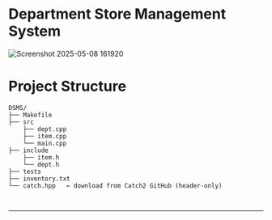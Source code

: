 # Department Store Management System

![Screenshot 2025-05-08 161920](https://github.com/user-attachments/assets/278b1ee0-2d3c-40af-8496-6e7acde657a2)


# Project Structure

```
DSMS/
├── Makefile
├── src
    ├──	dept.cpp
    ├──	item.cpp
    └──	main.cpp
├── include
    ├──	item.h
    └──	dept.h
├── tests
├── inventory.txt
└── catch.hpp   ← download from Catch2 GitHub (header-only)



```

---